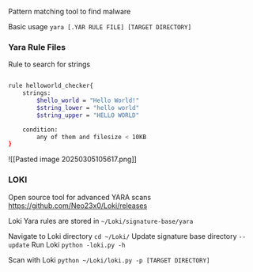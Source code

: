 Pattern matching tool to find malware

Basic usage
`yara [.YAR RULE FILE] [TARGET DIRECTORY]`

### Yara Rule Files
Rule to search for strings
```bash

rule helloworld_checker{
	strings:
		$hello_world = "Hello World!"
		$string_lower = "hello world"
		$string_upper = "HELLO WORLD"

	condition:
		any of them and filesize < 10KB
}
```

![[Pasted image 20250305105617.png]]

### LOKI
Open source tool for advanced YARA scans
https://github.com/Neo23x0/Loki/releases

Loki Yara rules are stored in
`~/Loki/signature-base/yara`

Navigate to Loki directory
`cd ~/Loki/`
Update signature base directory
`--update`
Run Loki 
`python -loki.py -h`

Scan with Loki
`python ~/Loki/loki.py -p [TARGET DIRECTORY]`

